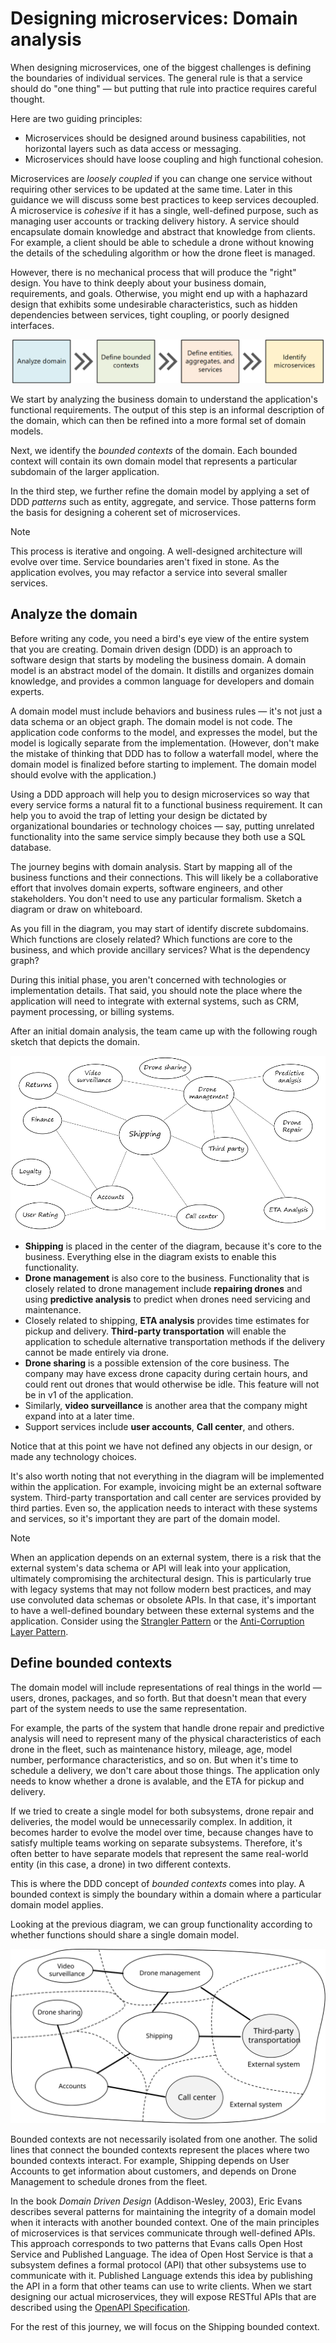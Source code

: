 # Designing microservices: Domain analysis 

When designing microservices, one of the biggest challenges is defining the boundaries of individual services. The general rule is that a service should do "one thing" &mdash; but putting that rule into practice requires careful thought. 

Here are two guiding principles:

- Microservices should be designed around business capabilities, not horizontal layers such as data access or messaging.  
- Microservices should have loose coupling and high functional cohesion. 

Microservices are *loosely coupled* if you can change one service without requiring other services to be updated at the same time. Later in this guidance we will discuss some best practices to keep services decoupled. A microservice is *cohesive* if it has a single, well-defined purpose, such as managing user accounts or tracking delivery history. A service should encapsulate domain knowledge and abstract that knowledge from clients. For example, a client should be able to schedule a drone without knowing the details of the scheduling algorithm or how the drone fleet is managed.

However, there is no mechanical process that will produce the "right" design. You have to think deeply about your business domain, requirements, and goals. Otherwise, you might end up with a haphazard design that exhibits some undesirable characteristics, such as hidden dependencies between services, tight coupling, or poorly designed interfaces. 

![](./images/ddd-process.png)

We start by analyzing the business domain to understand the application's functional requirements. The output of this step is an informal description of the domain, which can then be refined into a more formal set of domain models. 

Next, we identify the *bounded contexts* of the domain. Each bounded context will contain its own domain model that represents a particular subdomain of the larger application. 

In the third step, we further refine the domain model by applying a set of DDD *patterns* such as entity, aggregate, and service. Those patterns form the basis for designing a coherent set of microservices.

> [!NOTE]
> This process is iterative and ongoing. A well-designed architecture will evolve over time. Service boundaries aren't fixed in stone. As the application evolves, you may refactor a service into several smaller services. 

## Analyze the domain

Before writing any code, you need a bird's eye view of the entire system that you are creating. Domain driven design (DDD) is an approach to software design that starts by modeling the business domain.  A domain model is an abstract model of the domain. It distills and organizes domain knowledge, and provides a common language for developers and domain experts. 

A domain model must include behaviors and business rules &mdash; it's not just a data schema or an object graph. The domain model is not code. The application code conforms to the model, and expresses the model, but the model is logically separate from the implementation. (However, don't make the mistake of thinking that DDD has to follow a waterfall model, where the domain model is finalized before starting to implement. The domain model should evolve with the application.)

Using a DDD approach will help you to design microservices so way that every service forms a natural fit to a functional business requirement. It can help you to avoid the trap of letting your design be dictated by organizational boundaries or technology choices &mdash; say, putting unrelated functionality into the same service simply because they both use a SQL database.

The journey begins with domain analysis. Start by mapping all of the business functions and their connections. This will likely be a collaborative effort that involves domain experts, software engineers, and other stakeholders. You don't need to use any particular formalism.  Sketch a diagram or draw on whiteboard.

As you fill in the diagram, you may start of identify discrete subdomains. Which functions are closely related? Which functions are core to the business, and which provide ancillary services? What is the dependency graph? 

During this initial phase, you aren't concerned with technologies or implementation details. That said, you should note the place where the application will need to integrate with external systems, such as CRM, payment processing, or billing systems. 

After an initial domain analysis, the team came up with the following rough sketch that depicts the domain.

![](./images/ddd1.svg) 

- **Shipping** is placed in the center of the diagram, because it's core to the business. Everything else in the diagram exists to enable this functionality.
- **Drone management** is also core to the business. Functionality that is closely related to drone management include **repairing drones** and using **predictive analysis** to predict when drones need servicing and maintenance. 
- Closely related to shipping, **ETA analysis** provides time estimates for pickup and delivery. **Third-party transportation** will enable the application to schedule alternative transportation methods if the delivery cannot be made entirely via drone.
- **Drone sharing** is a possible extension of the core business. The company may have excess drone capacity during certain hours, and could rent out drones that would otherwise be idle. This feature will not be in v1 of the application.
- Similarly, **video surveillance** is another area that the company might expand into at a later time.
- Support services include **user accounts**, **Call center**, and others.
 
Notice that at this point we have not defined any objects in our design, or made any technology choices.

It's also worth noting that not everything in the diagram will be implemented within the application. For example, invoicing might be an external software system. Third-party transportation and call center are services provided by third parties. Even so, the application needs to interact with these systems and services, so it's important they are part of the domain model. 

> [!NOTE]
> When an application depends on an external system, there is a risk that the external system's data schema or API will leak into your application, ultimately compromising the architectural design. This is particularly true with legacy systems that may not follow modern best practices, and may use convoluted data schemas or obsolete APIs. In that case, it's important to have a well-defined boundary between these external systems and the application. Consider using the [Strangler Pattern](../patterns/strangler.md) or the [Anti-Corruption Layer Pattern](../patterns/anti-corruption-layer.md).

## Define bounded contexts

The domain model will include representations of real things in the world &mdash; users, drones, packages, and so forth. But that doesn't mean that every part of the system needs to use the same representation. 

For example, the parts of the system that handle drone repair and predictive analysis will need to represent many of the physical characteristics of each drone in the fleet, such as maintenance history, mileage, age, model number, performance characteristics, and so on. But when it's time to schedule a delivery, we don't care about those things. The application only needs to know whether a drone is avalable, and the ETA for pickup and delivery. 

If we tried to create a single model for both subsystems, drone repair and deliveries, the model would be unnecessarily complex. In addition, it becomes harder to evolve the model over time, because changes have to satisfy multiple teams working on separate subsystems. Therefore, it's often better to have separate models that represent the same real-world entity (in this case, a drone) in two different contexts. 

This is where the DDD concept of *bounded contexts* comes into play. A bounded context is simply the boundary within a domain where a particular domain model applies. 

Looking at the previous diagram, we can group functionality according to whether functions should share a single domain model. 

![](./images/ddd2.svg) 
 
Bounded contexts are not necessarily isolated from one another. The solid lines that connect the bounded contexts represent the places where two bounded contexts interact. For example, Shipping depends on User Accounts to get information about customers, and depends on Drone Management to schedule drones from the fleet.

In the book *Domain Driven Design* (Addison-Wesley, 2003), Eric Evans describes several patterns for maintaining the integrity of a domain model when it interacts with another bounded context. One of the main principles of microservices is that services communicate through well-defined APIs. This approach corresponds to two patterns that Evans calls Open Host Service and Published Language. The idea of Open Host Service is that a subsystem defines a formal protocol (API) that other subsystems use to communicate with it. Published Language extends this idea by publishing the API in a form that other teams can use to write clients. When we start designing our actual microservices, they will expose RESTful APIs that are described using the [OpenAPI Specification](https://www.openapis.org/specification/repo). 

For the rest of this journey, we will focus on the Shipping bounded context. 


